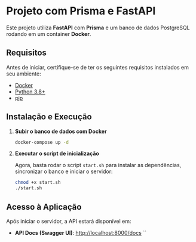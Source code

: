 # Projeto com Prisma e FastAPI

Este projeto utiliza **FastAPI** com **Prisma** e um banco de dados PostgreSQL rodando em um container **Docker**.

## Requisitos
Antes de iniciar, certifique-se de ter os seguintes requisitos instalados em seu ambiente:

- [Docker](https://www.docker.com/get-started)
- [Python 3.8+](https://www.python.org/downloads/)
- [pip](https://pip.pypa.io/en/stable/)

## Instalação e Execução

1. **Subir o banco de dados com Docker**

   ```sh
   docker-compose up -d
   ```

2. **Executar o script de inicialização**

   Agora, basta rodar o script `start.sh` para instalar as dependências, sincronizar o banco e iniciar o servidor:

   ```sh
   chmod +x start.sh
   ./start.sh
   ```

## Acesso à Aplicação

Após iniciar o servidor, a API estará disponível em:

- **API Docs (Swagger UI)**: [http://localhost:8000/docs](http://localhost:8000/docs)
``

